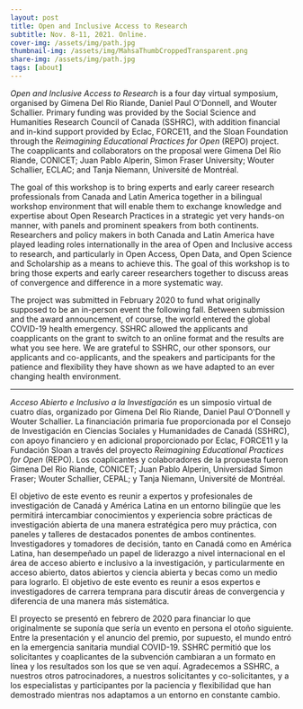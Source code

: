 ```yaml
---
layout: post
title: Open and Inclusive Access to Research
subtitle: Nov. 8-11, 2021. Online.
cover-img: /assets/img/path.jpg
thumbnail-img: /assets/img/MahsaThumbCroppedTransparent.png
share-img: /assets/img/path.jpg
tags: [about]
---
```


_Open and Inclusive Access to Research_ is a four day virtual symposium, organised by Gimena Del Rio Riande, Daniel Paul O'Donnell, and Wouter Schallier. Primary funding was provided by the Social Science and Humanities Research Council of Canada (SSHRC), with addition financial and in-kind support provided by Eclac, FORCE11, and the Sloan Foundation through the _Reimagining Educational Practices for Open_ (REPO) project. The coapplicants and collaborators on the proposal were Gimena Del Rio Riande, CONICET; Juan Pablo Alperin, Simon Fraser University; Wouter Schallier, ECLAC; and Tanja Niemann, Université de Montréal. 

The goal of this workshop is to bring experts and early career research professionals from Canada and Latin America together in a bilingual workshop environment that will enable them to exchange knowledge and expertise about Open Research Practices in a strategic yet very hands-on manner, with panels and prominent speakers from both continents. Researchers and policy makers in both Canada and Latin America have played leading roles internationally in the area of Open and Inclusive access to research, and particularly in Open Access, Open Data, and Open Science and Scholarship as a means to achieve this. The goal of this workshop is to bring those experts and early career researchers together to discuss areas of convergence and difference in a more systematic way.

The project was submitted in February 2020 to fund what originally supposed to be an in-person event the following fall. Between submission and the award announcement, of course, the world entered the global COVID-19 health emergency. SSHRC allowed the applicants and coapplicants on the grant to switch to an online format and the results are what you see here. We are grateful to SSHRC, our other sponsors, our applicants and co-applicants, and the speakers and participants for the patience and flexibility they have shown as we have adapted to an ever changing health environment.

---

_Acceso Abierto e Inclusivo a la Investigación_ es un simposio virtual de cuatro días, organizado por Gimena Del Rio Riande, Daniel Paul O'Donnell y Wouter Schallier. La financiación primaria fue proporcionada por el Consejo de Investigación en Ciencias Sociales y Humanidades de Canadá (SSHRC), con apoyo financiero y en adicional proporcionado por Eclac, FORCE11 y la Fundación Sloan a través del proyecto _Reimagining Educational Practices for Open_ (REPO). Los coaplicantes y colaboradores de la propuesta fueron Gimena Del Rio Riande, CONICET; Juan Pablo Alperin, Universidad Simon Fraser; Wouter Schallier, CEPAL; y Tanja Niemann, Université de Montréal.

El objetivo de este evento es reunir a expertos y profesionales de investigación de Canadá y América Latina en un entorno bilingüe que les permitirá intercambiar conocimientos y experiencia sobre prácticas de investigación abierta de una manera estratégica pero muy práctica, con paneles y talleres de destacados ponentes de ambos continentes. Investigadores y tomadores de decisión, tanto en Canadá como en América Latina, han desempeñado un papel de liderazgo a nivel internacional en el área de acceso abierto e inclusivo a la investigación, y particularmente en acceso abierto, datos abiertos y ciencia abierta y becas como un medio para lograrlo. El objetivo de este evento es reunir a esos expertos e investigadores de carrera temprana para discutir áreas de convergencia y diferencia de una manera más sistemática.

El proyecto se presentó en febrero de 2020 para financiar lo que originalmente se suponía que sería un evento en persona el otoño siguiente. Entre la presentación y el anuncio del premio, por supuesto, el mundo entró en la emergencia sanitaria mundial COVID-19. SSHRC permitió que los solicitantes y coaplicantes de la subvención cambiaran a un formato en línea y los resultados son los que se ven aquí. Agradecemos a SSHRC, a nuestros otros patrocinadores, a nuestros solicitantes y co-solicitantes, y a los especialistas y participantes por la paciencia y flexibilidad que han demostrado mientras nos adaptamos a un entorno en constante cambio.
